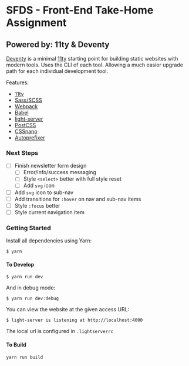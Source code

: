 # SFDS - Front-End Take-Home Assignment

## Powered by: 11ty & Deventy

[Deventy](https://github.com/ianrose/deventy) is a minimal [11ty](https://www.11ty.io) starting point for building static websites with modern tools. Uses the CLI of each tool. Allowing a much easier upgrade path for each individual development tool.

Features:

- [11ty](https://www.11ty.io/)
- [Sass/SCSS](https://github.com/sass/node-sass)
- [Webpack](https://webpack.js.org/)
- [Babel](https://babeljs.io/)
- [light-server](https://github.com/txchen/light-server)
- [PostCSS](https://postcss.org/)
- [CSSnano](https://cssnano.co/)
- [Autoprefixer](https://github.com/postcss/autoprefixer)

### Next Steps

- [ ] Finish newsletter form design
  - [ ] Error/info/success messaging
  - [ ] Style `<select>` better with full style reset
  - [ ] Add `svg` icon
- [ ] Add `svg` icon to sub-nav
- [ ] Add transitions for `:hover` on nav and sub-nav items
- [ ] Style `:focus` better
- [ ] Style current navigation item

### Getting Started

Install all dependencies using Yarn:

```
$ yarn
```

#### To Develop

```
$ yarn run dev
```

And in debug mode:

```
$ yarn run dev:debug
```

You can view the website at the given access URL:

```
$ light-server is listening at http://localhost:4000
```

The local url is configured in `.lightserverrc`

#### To Build

```
yarn run build
```
